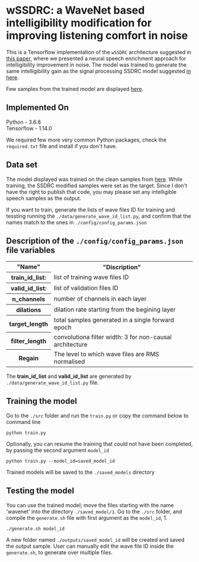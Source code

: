 # wSSDRC: a WaveNet based intelligibility modification for improving listening comfort in noise
This is a Tensorflow implementation of the ```wSSDRC``` architecture suggested in <a href="https://www.isca-speech.org/archive/Interspeech_2018/pdfs/2119.pdf"> this paper</a>, where we presented a neural speech enrichment approach for intelligibility improvement in noise. The model was trained to generate the same intelligibility gain as the signal processing SSDRC model suggested <a href="https://www.isca-speech.org/archive/archive_papers/interspeech_2012/i12_0635.pdf">in here</a>.

Few samples from the trained model are displayed <a href="https://www.csd.uoc.gr/~shifaspv/IS2018-demo">here</a>.


## Implemented On
Python - 3.6.8 <br>
Tensorflow - 1.14.0 <br>

We required few more very common Python packages, check the ```required.txt``` file and install if you don't have.
## Data set
The model displayed was trained on the clean samples from <a href="https://datashare.is.ed.ac.uk/handle/10283/1942">here</a>. While training, the SSDRC modified samples were set as the target. Since I don't have the right to publish that code, you may please set any intelligible speech samples as the output.

If you want to train, generate the lists of wave files ID for training and tessting running the ```./data/generate_wave_id_list.py```, and confirm that the names match to the ones in ```./config/config_params.json```

## Description of the ```./config/config_params.json``` file variables
<table>
  <tr>
    <th>"Name"</th>
    <th>"Discription"</th>
  </tr>
  
  <tr>
    <th>train_id_list:</th>
      <td>list of training wave files ID</td>
  </tr>
    <tr>
    <th>valid_id_list:</th>
      <td>list of validation files ID</td>
  </tr>
  <tr>
    <th>n_channels</th>
    <td>number of channels in each layer</td>
  </tr>
<tr>
    <th>dilations</th>
    <td>dilation rate starting from the begining layer</td>
  </tr>
  <tr>
    <th>target_length</th>
      <td> total samples generated in a single forward epoch</td>
  </tr>
    <tr>
    <th>filter_length</th>
    <td>convolutiona filter width: 3 for non-causal architecture </td>
  </tr>
  <tr>
    <th>Regain</th>
      <td>The level to which wave files are RMS normalised </td>
  </tr>
</table>

The **train_id_list** and **valid_id_list** are generated by ```./data/generate_wave_id_list.py``` file.
## Training the model

Go to the ```./src``` folder and run the ```train.py``` or copy the command below to command line 

```
python train.py
```

Optionally, you can resume the training that could not have been completed, by passing the second argument ```model_id```

```
python train.py --model_id=saved_model_id
```

Trained models will be saved to the ```./saved_models``` directory

## Testing the model

You can use the trained model; move the files starting with the name 'wavenet' into the directory ```./saved_model/1```.
Go to the ```./src``` folder, and compile the ```generate.sh``` file with first argument as the ```model_id```, 1. 

```
./generate.sh model_id
```

A new folder named ```./outputs/saved_model_id``` will be created and saved the output sample.
User can manually edit the wave file ID inside the ```generate.sh```, to generate over multiple files.



